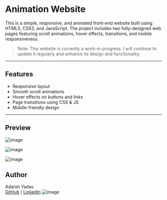 # Animation Website 

This is a simple, responsive, and animated front-end website built using HTML5, CSS3, and JavaScript. The project includes two fully-designed web pages featuring scroll animations, hover effects, transitions, and mobile responsiveness.

> Note: This website is currently a work-in-progress. I will continue to update it regularly and enhance its design and functionality.

---

## Features

- Responsive layout
- Smooth scroll animations
- Hover effects on buttons and links
- Page transitions using CSS & JS
- Mobile-friendly design

---

## Preview

![image](https://github.com/user-attachments/assets/be5916e1-c8a4-4764-b61b-7535ef24a151)

![image](https://github.com/user-attachments/assets/222505e9-d07b-435a-b7a1-99744e761445)

![image](https://github.com/user-attachments/assets/118568d5-5e89-4acc-9777-97d66dbe3118)

## Author

Adarsh Yadav  
[GitHub](https://github.com/AdarshYadav-dev) | [LinkedIn](www.linkedin.com/in/adarsh-yadav--7aa9a1276) ![image](https://github.com/user-attachments/assets/519361cc-dd4e-480c-9bd0-644f05eef890)
